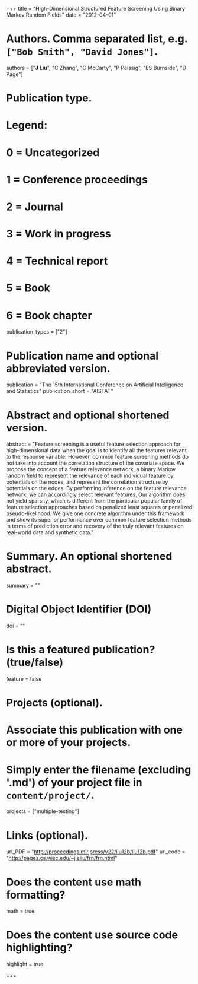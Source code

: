 +++
title = "High-Dimensional Structured Feature Screening Using Binary Markov Random Fields"
date = "2012-04-01"

# Authors. Comma separated list, e.g. `["Bob Smith", "David Jones"]`.
authors = ["__J Liu__", "C Zhang", "C McCarty", "P Peissig", "ES Burnside", "D Page"]

# Publication type.
# Legend:
# 0 = Uncategorized
# 1 = Conference proceedings
# 2 = Journal
# 3 = Work in progress
# 4 = Technical report
# 5 = Book
# 6 = Book chapter
publication_types = ["2"]

# Publication name and optional abbreviated version.
publication = "The 15th International Conference on Artificial Intelligence and Statistics"
publication_short = "AISTAT"

# Abstract and optional shortened version.
abstract = "Feature screening is a useful feature selection approach for high-dimensional data when the goal is to identify all the features relevant to the response variable. However, common feature screening methods do not take into account the correlation structure of the covariate space. We propose the concept of a feature relevance network, a binary Markov random field to represent the relevance of each individual feature by potentials on the nodes, and represent the correlation structure by potentials on the edges. By performing inference on the feature relevance network, we can accordingly select relevant features. Our algorithm does not yield sparsity, which is different from the particular popular family of feature selection approaches based on penalized least squares or penalized pseudo-likelihood. We give one concrete algorithm under this framework and show its superior performance over common feature selection methods in terms of prediction error and recovery of the truly relevant features on real-world data and synthetic data."

# Summary. An optional shortened abstract.
summary = ""

# Digital Object Identifier (DOI)
doi = ""

# Is this a featured publication? (true/false)
feature = false

# Projects (optional).
#   Associate this publication with one or more of your projects.
#   Simply enter the filename (excluding '.md') of your project file in `content/project/`.
projects = ["multiple-testing"]

# Links (optional).
url_PDF = "http://proceedings.mlr.press/v22/liu12b/liu12b.pdf"
url_code = "http://pages.cs.wisc.edu/~jieliu/frn/frn.html"

# Does the content use math formatting?
math = true

# Does the content use source code highlighting?
highlight = true

+++

